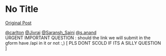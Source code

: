 # No Title

[Original Post](https://discourse.onlinedegree.iitm.ac.in/t/169029/272)

<p><a class="mention" href="/u/carlton">@carlton</a> <a class="mention" href="/u/jivraj">@Jivraj</a> <a class="mention" href="/u/saransh_saini">@Saransh_Saini</a> <a class="mention" href="/u/s.anand">@s.anand</a><br>
URGENT IMPORTANT QUESTION : should the link we will submit in the gform have /api in it or not :,) [ PLS DONT SCOLD IF ITS A SILLY QUESTION ]</p>